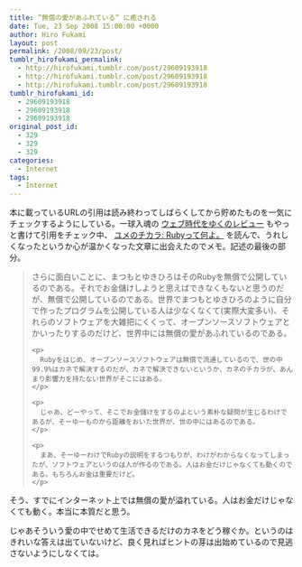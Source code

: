 ```yaml
---
title: ”無償の愛があふれている” に癒される
date: Tue, 23 Sep 2008 15:00:00 +0000
author: Hiro Fukami
layout: post
permalink: /2008/09/23/post/
tumblr_hirofukami_permalink:
  - http://hirofukami.tumblr.com/post/29609193918
  - http://hirofukami.tumblr.com/post/29609193918
  - http://hirofukami.tumblr.com/post/29609193918
tumblr_hirofukami_id:
  - 29609193918
  - 29609193918
  - 29609193918
original_post_id:
  - 329
  - 329
  - 329
categories:
  - Internet
tags:
  - Internet
---
```

<div class="section">
  <p>
    本に載っているURLの引用は読み終わってしばらくしてから貯めたものを一気にチェックするようにしている。一球入魂の <a href="http://d.hatena.ne.jp/d_sea/20080921" target="_blank">ウェブ時代をゆくのレビュー</a> もやっと書けて引用をチェック中、 <a href="http://blog.miraclelinux.com/yume/2007/04/ruby_86e4.html" target="_blank">ユメのチカラ: Rubyって何よ。</a> を読んで、うれしくなったというか心が温かくなった文章に出会えたのでメモ。記述の最後の部分。
  </p>
  
  <blockquote>
    <p>
      さらに面白いことに、まつもとゆきひろはそのRubyを無償で公開しているのである。それでお金儲けしようと思えばできなくもないと思うのだが、無償で公開しているのである。世界でまつもとゆきひろのように自分で作ったプログラムを公開している人は少なくなくて(実際大変多い)、それらのソフトウェアを大雑把にくくって、オープンソースソフトウェアとかいったりするのだけど、世界中には無償の愛があふれているのである。
    </p>
    
    <p>
      Rubyをはじめ、オープンソースソフトウェアは無償で流通しているので、世の中99.9%はカネで解決するのだが、カネで解決できないというか、カネのチカラが、あんまり影響力を持たない世界がそこにはある。
    </p>
    
    <p>
      じゃあ、どーやって、そこでお金儲けをするのよという素朴な疑問が生じるわけであるが、そーゆーものから距離をおいた世界が、世の中にはあるのである。
    </p>
    
    <p>
      まあ、そーゆーわけでRubyの説明をするつもりが、わけがわからなくなってしまったが、ソフトウェアというのは人が作るのである。人はお金だけじゃなくても動くのである。もちろんお金は重要だけど。
    </p>
  </blockquote>
  
  <p>
    そう、すでにインターネット上では無償の愛が溢れている。人はお金だけじゃなくても動く。本当に本質だと思う。
  </p>
  
  <p>
    じゃあそういう愛の中でせめて生活できるだけのカネをどう稼ぐか。というのはきれいな答えは出ていないけど、良く見ればヒントの芽は出始めているので見逃さないようにしなくては。
  </p>
</div>